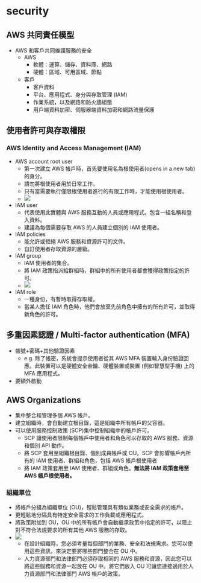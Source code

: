 # security
## AWS 共同責任模型
- AWS 和客戶共同維護服務的安全
  - AWS
    - 軟體：運算、儲存、資料庫、網路
    - 硬體：區域、可用區域、節點
  - 客戶
    - 客戶資料
    - 平台、應用程式、身分與存取管理 (IAM)
    - 作業系統，以及網路和防火牆組態
    - 用戶端資料加密、伺服器端資料加密和網路流量保護

## 使用者許可與存取權限
### AWS Identity and Access Management (IAM)
- AWS account root user
  - 第一次建立 AWS 帳戶時，首先要使用名為根使用者(opens in a new tab)的身分。  
  - 請勿將根使用者用於日常工作。
  - 只有當需要執行僅限根使用者進行的有限工作時，才能使用根使用者。   
  - ![](https://explore.skillbuilder.aws/files/a/w/aws_prod1_docebosaas_com/1715360400/gDsLZg-tazoJD5huJteLlg/tincan/50bb3ae9507c15309a6ecbb7b8d96d9cb455d06f/assets/2wSzmM-PTsmSJHoC_GXj7XwE4jMxezGDC.png)
- IAM user
  - 代表使用此實體與 AWS 服務互動的人員或應用程式。包含一組名稱和登入資料。
  - 建議為每個需要存取 AWS 的人員建立個別的 IAM 使用者。
- IAM policies
  - 能允許或拒絕 AWS 服務和資源許可的文件。
  - 自訂使用者存取資源的層級。
- IAM group
  - IAM 使用者的集合。
  - 將 IAM 政策指派給群組時，群組中的所有使用者都會獲得政策指定的許可。
  - ![](https://explore.skillbuilder.aws/files/a/w/aws_prod1_docebosaas_com/1715360400/gDsLZg-tazoJD5huJteLlg/tincan/50bb3ae9507c15309a6ecbb7b8d96d9cb455d06f/assets/rgLEVfGCKld7b33U_iKvKZn3aq2i3ch1l.png)
- IAM role
  - 一種身份，有暫時取得存取權。
  - 當某人擔任 IAM 角色時，他們會放棄先前角色中擁有的所有許可，並取得新角色的許可。 

## 多重因素認證 / Multi-factor authentication (MFA)
- 帳號+密碼+其他驗證因素
  - e.g. 除了帳密，系統會提示使用者從其 AWS MFA 裝置輸入身份驗證回應。此裝置可以是硬體安全金鑰、硬體裝置或裝置 (例如智慧型手機) 上的 MFA 應用程式。
- 要額外啟動

## AWS Organizations
- 集中整合和管理多個 AWS 帳戶。
- 建立組織時，會自動建立根目錄，這是組織中所有帳戶的父容器。 
- 可以使用服務控制政策 (SCP)集中控制組織中的帳戶許可。
  - SCP 讓使用者限制每個帳戶中使用者和角色可以存取的 AWS 服務、資源和個別 API 動作。
  - 將 SCP 套用至組織根目錄、個別成員帳戶或 OU。SCP 會影響帳戶內所有的 IAM 使用者、群組和角色，包括 AWS 帳戶根使用者
  - 將 IAM 政策套用至 IAM 使用者、群組或角色。**無法將 IAM 政策套用至 AWS 帳戶根使用者。**

### 組織單位
- 將帳戶分組為組織單位 (OU)，輕鬆管理具有類似業務或安全需求的帳戶。
- 更輕鬆地分隔具有特定安全需求的工作負載或應用程式。
- 將政策附加到 OU，OU 中的所有帳戶會自動繼承政策中指定的許可，以阻止對不符合法規要求的所有其他 AWS 服務的存取。
- ![](https://explore.skillbuilder.aws/files/a/w/aws_prod1_docebosaas_com/1715360400/gDsLZg-tazoJD5huJteLlg/tincan/50bb3ae9507c15309a6ecbb7b8d96d9cb455d06f/assets/7lt6Imq0nPTKgSpj_RdUO42fD-crguQYB.png)
  - 在設計組織時，您必須考量每個部門的業務、安全和法規需求。您可以使用這些資訊，來決定要將哪些部門整合在 OU 中。
  - 人力資源部門和法律部門必須存取相同的 AWS 服務和資源，因此您可以將這些服務和資源一起放在 OU 中。將它們放入 OU 可讓您連接適用於人力資源部門和法律部門 AWS 帳戶的政策。